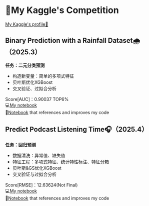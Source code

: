 # 🚀My Kaggle's Competition
[My Kaggle's profile👋](https://www.kaggle.com/ou20040313)  
## Binary Prediction with a Rainfall Dataset🌧️（2025.3）  
**任务：二元分类预测**  
- 构造新变量：简单的多项式特征
- 贝叶斯优化XGBoost
- 交叉验证、过拟合分析

Score[AUC]：0.90037 TOP6%  
💻[My notebook](https://www.kaggle.com/code/ou20040313/bayes-xgboost)  
🎉[Notebook](https://www.kaggle.com/code/kaigaokaigao/fe-cv-0-886-lb-0-864-single-xgboost/notebook) that references and improves my code

## Predict Podcast Listening Time🎧（2025.4）
**任务：回归预测**  
- 数据清洗：异常值、缺失值
- 特征工程：多项式特征、统计特性标注、特征分箱
- 贝叶斯&GS优化XGBoost
- 交叉验证与过拟合分析

Score[RMSE]：12.63624(Not Final)  
💻[My notebook](https://www.kaggle.com/code/ou20040313/12-636-xgboost-bayes)  
🎉[Notebook](https://www.kaggle.com/code/vyacheslavbolotin/12-636-xgboost-bayes) that references and improves my code
